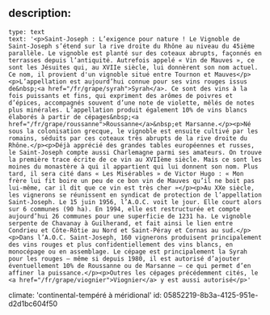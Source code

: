 description:
  -
    type: text
    text: '<p>Saint-Joseph : L’exigence pour nature ! Le Vignoble de Saint-Joseph s’étend sur la rive droite du Rhône au niveau du 45ième parallèle. Le vignoble est planté sur des coteaux abrupts, façonnés en terrasses depuis l’antiquité. Autrefois appelé « Vin de Mauves », ce sont les Jésuites qui, au XVIIe siècle, lui donnèrent son nom actuel. Ce nom, il provient d'un vignoble situé entre Tournon et Mauves</p><p>L’appellation est aujourd’hui connue pour ses vins rouges issus de&nbsp;<a href="/fr/grape/syrah">Syrah</a>. Ce sont des vins à la fois puissants et fins, qui expriment des arômes de poivres et d’épices, accompagnés souvent d’une note de violette, mêlés de notes plus minérales. L’appellation produit également 10% de vins blancs élaborés à partir de cépages&nbsp;<a href="/fr/grape/roussanne">Roussanne</a>&nbsp;et Marsanne.</p><p>Né sous la colonisation grecque, le vignoble est ensuite cultivé par les romains, séduits par ces coteaux très abrupts de la rive droite du Rhône.</p><p>Déjà apprécié des grandes tables européennes et russes, le Saint-Joseph compte aussi Charlemagne parmi ses amateurs. On trouve la première trace écrite de ce vin au XVIIème siècle. Mais ce sont les moines du monastère à qui il appartient qui lui donnent son nom. Plus tard, il sera cité dans « Les Misérables » de Victor Hugo : « Mon frère lui fit boire un peu de ce bon vin de Mauves qu’il ne boit pas lui-même, car il dit que ce vin est très cher »</p><p>Au XXe siècle, les vignerons se réunissent en syndicat de protection de l’appellation Saint-Joseph. Le 15 juin 1956, l’A.O.C. voit le jour. Elle court alors sur 6 communes (90 ha). En 1994, elle est restructurée et compte aujourd’hui 26 communes pour une superficie de 1231 ha. Le vignoble serpente de Chavanay à Guilherand, et fait ainsi le lien entre Condrieu et Côte-Rôtie au Nord et Saint-Péray et Cornas au sud.</p><p>Dans l’A.O.C. Saint-Joseph, 160 vignerons produisent principalement des vins rouges et plus confidentiellement des vins blancs, en monocépage ou en assemblage. Le cépage est principalement la Syrah pour les rouges – même si depuis 1980, il est autorisé d’ajouter éventuellement 10% de Roussanne ou de Marsanne – ce qui permet d’en affiner la puissance.</p><p>Outres les cépages précédemment cités, le <a href="/fr/grape/viognier">Viognier</a> y est aussi autorisé</p>'
climate: 'continental-tempéré à méridional'
id: 05852219-8b3a-4125-951e-d2d1bc604f50
